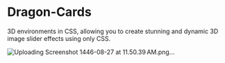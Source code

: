 # Dragon-Cards
3D environments in CSS, allowing you to create stunning and dynamic 3D image slider effects using only CSS.

![Uploading Screenshot 1446-08-27 at 11.50.39 AM.png…]()
